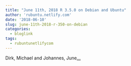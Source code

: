 ```yaml
---
title: "June 11th, 2018 R 3.5.0 on Debian and Ubuntu"
author: 'rubuntu.netlify.com'
date: '2018-06-10'
slug: june-11th-2018-r-350-on-debian
categories:
  - bloglink
tags:
  - rubuntunetlifycom
---
```


Dirk, Michael and Johannes, June[... <i class="fas fa-external-link-alt"></i>](http://rubuntu.netlify.com/post/2018-06-11-r-3.5-on-debian-and-ubuntu-update/)


